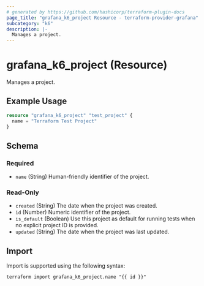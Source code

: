 ```yaml
---
# generated by https://github.com/hashicorp/terraform-plugin-docs
page_title: "grafana_k6_project Resource - terraform-provider-grafana"
subcategory: "k6"
description: |-
  Manages a project.
---
```


# grafana_k6_project (Resource)

Manages a project.

## Example Usage

```terraform
resource "grafana_k6_project" "test_project" {
  name = "Terraform Test Project"
}
```

<!-- schema generated by tfplugindocs -->
## Schema

### Required

- `name` (String) Human-friendly identifier of the project.

### Read-Only

- `created` (String) The date when the project was created.
- `id` (Number) Numeric identifier of the project.
- `is_default` (Boolean) Use this project as default for running tests when no explicit project ID is provided.
- `updated` (String) The date when the project was last updated.

## Import

Import is supported using the following syntax:

```shell
terraform import grafana_k6_project.name "{{ id }}"
```
